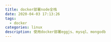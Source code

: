 ```yaml
---
title: docker部署node全栈
date: 2020-04-03 17:13:26
tags:
  - docker
categories: linux
description: 使用docker部署eggjs、mysql、mongodb
---
```

